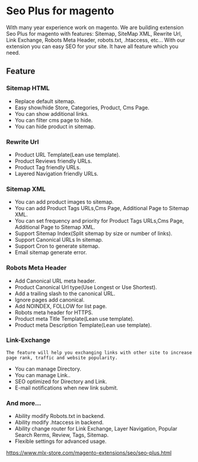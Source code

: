 # Seo Plus for magento

With many year experience work on magento. We are building extension Seo Plus for magento with features: Sitemap, SiteMap XML, Rewrite Url, Link Exchange, Robots Meta Header, robots.txt, .htaccess, etc... With our extension you can easy SEO for your site. It have all feature which you need.

## Feature
### Sitemap HTML
- Replace default sitemap.
- Easy show/hide Store, Categories, Product, Cms Page.
- You can show additional links.
- You can filter cms page to hide.
- You can hide product in sitemap.

### Rewrite Url
- Product URL Template(Lean use template).
- Product Reviews friendly URLs.
- Product Tag friendly URLs.
- Layered Navigation friendly URLs.

### Sitemap XML
- You can add product images to sitemap.
- You can add Product Tags URLs,Cms Page, Additional Page to Sitemap XML.
- You can set frequency and priority for Product Tags URLs,Cms Page, Additional Page to Sitemap XML.
- Support Sitemap Index(Split sitemap by size or number of links).
- Support Canonical URLs In sitemap.
- Support Cron to generate sitemap.
- Email sitemap generate error.

### Robots Meta Header
- Add Canonical URL meta header.
- Product Canonical Url type(Use Longest or Use Shortest).
- Add a trailing slash to the canonical URL.
- Ignore pages add canonical.
- Add NOINDEX, FOLLOW for list page.
- Robots meta header for HTTPS.
- Product meta Title Template(Lean use template).
- Product meta Description Template(Lean use template).

### Link-Exchange
```The feature will help you exchanging links with other site to increase page rank, traffic and website popularity.```
- You can manage Directory.
- You can manage Link..
- SEO optimized for Directory and Link.
- E-mail notifications when new link submit.

### And more...
- Ability modify Robots.txt in backend.
- Ability modify .htaccess in backend.
- Ability change router for Link Exchange, Layer Navigation, Popular Search Rerms, Review, Tags, Sitemap.
- Flexible settings for advanced usage.

https://www.mlx-store.com/magento-extensions/seo/seo-plus.html

